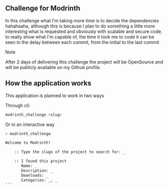 ## Challenge for Modrinth
In this challenge what I'm taking more time is to decide the dependencies hahahaaha, although this is because I plan to do something a little more interesting what is requested and obviously with scalable and secure code, to really show what I'm capable of, the time it took me to code it can be seen in the delay between each commit, from the initial to the last commit

> [!NOTE]
> After 2 days of delivering this challenge the project will be OpenSource and will be publicly available on my Github profile.

## How the application works
This application is planned to work in two ways

Through cli:
```sh
modrinth_challenge <slug>
```

Or in an interactive way
````sh
> modrinth_challenge

Welcome to Modrinth!

    :: Type the slugo of the project to search for: _

    :: I found this project
       Name: _
       Description: _
       Downloads: _
       Categories: _, _
```
